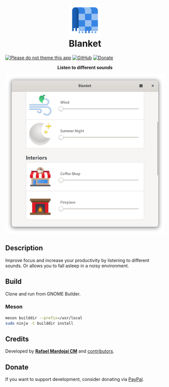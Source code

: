 <h1 align="center">
	<img src="data/com.rafaelmardojai.Blanket.svg" alt="Blanket" width="100" height="100"/><br>
	Blanket
</h1>

[![Please do not theme this app](https://stopthemingmy.app/badge.svg)](https://stopthemingmy.app) 
[![GitHub](https://img.shields.io/github/license/rafaelmardojai/blanket.svg)](https://github.com/rafaelmardojai/blanket/blob/master/COPYING)
[![Donate](https://img.shields.io/badge/PayPal-Donate-gray.svg?style=flat&logo=paypal&colorA=0071bb&logoColor=fff)](https://paypal.me/RafaelMardojaiCM)

<p align="center"><strong>Listen to different sounds</strong></p>

<p align="center">
  <img src="data/screenshot.png"/>
</p>


## Description
Improve focus and increase your productivity by listening to different sounds. Or allows you to fall asleep in a noisy environment.

## Build

Clone and run from GNOME Builder.

### Meson
```bash
meson builddir --prefix=/usr/local
sudo ninja -C builddir install
```

## Credits
Developed by **[Rafael Mardojai CM](https://github.com/rafaelmardojai)** and [contributors](https://github.com/rafaelmardojai/blanket/graphs/contributors).

## Donate
If you want to support development, consider donating via [PayPal](https://paypal.me/RafaelMardojaiCM).
